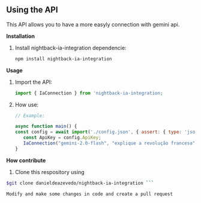 ## Using the API

This API allows you to have a more easyly connection with gemini api.

**Installation**

1. Install nightback-ia-integration dependencie:

   ```bash
   npm install nightback-ia-integration 
   ```

**Usage**

1. Import the API:

   ```javascript
   import { IaConnection } from 'nightback-ia-integration;
   ```

2. How use:

   ```javascript
   // Example:
   
   async function main() {
   const config = await import('./config.json', { assert: { type: 'json' } });
      const ApiKey = config.ApiKey;
      IaConnection("gemini-2.0-flash", "explique a revolução francesa", ApiKey);
   }

**How contribute**
1. Clone this respository using
``` bash
$git clone danieldeazevedo/nightback-ia-integration ```

Modify and make some changes in code and create a pull request

